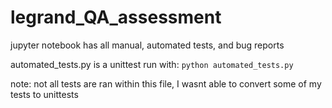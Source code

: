 # legrand_QA_assessment

jupyter notebook has all manual, automated tests, and bug reports

automated_tests.py is a unittest run with: 
`python automated_tests.py`

note: not all tests are ran within this file, I wasnt able to convert some of my tests to unittests
